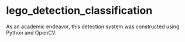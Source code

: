 # lego_detection_classification
As an academic endeavor, this detection system was constructed using Python and OpenCV.
